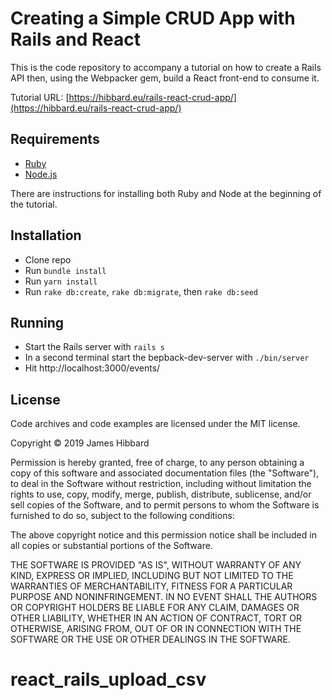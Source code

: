 # Creating a Simple CRUD App with Rails and React

This is the code repository to accompany a tutorial on how to create a Rails API then, using the Webpacker gem, build a React front-end to consume it.

Tutorial URL: [https://hibbard.eu/rails-react-crud-app/](https://hibbard.eu/rails-react-crud-app/)

## Requirements

- [Ruby](https://www.ruby-lang.org/en/downloads/)
- [Node.js](http://nodejs.org/)

There are instructions for installing both Ruby and Node at the beginning of the tutorial.

## Installation

- Clone repo
- Run `bundle install`
- Run `yarn install`
- Run `rake db:create`, `rake db:migrate`, then `rake db:seed`

## Running

- Start the Rails server with `rails s`
- In a second terminal start the bepback-dev-server with `./bin/server`
- Hit http://localhost:3000/events/

## License

Code archives and code examples are licensed under the MIT license.

Copyright © 2019 James Hibbard

Permission is hereby granted, free of charge, to any person obtaining a copy of this software and associated documentation files (the "Software"), to deal in the Software without restriction, including without limitation the rights to use, copy, modify, merge, publish, distribute, sublicense, and/or sell copies of the Software, and to permit persons to whom the Software is furnished to do so, subject to the following conditions:

The above copyright notice and this permission notice shall be included in all copies or substantial portions of the Software.

THE SOFTWARE IS PROVIDED "AS IS", WITHOUT WARRANTY OF ANY KIND, EXPRESS OR IMPLIED, INCLUDING BUT NOT LIMITED TO THE WARRANTIES OF MERCHANTABILITY, FITNESS FOR A PARTICULAR PURPOSE AND NONINFRINGEMENT. IN NO EVENT SHALL THE AUTHORS OR COPYRIGHT HOLDERS BE LIABLE FOR ANY CLAIM, DAMAGES OR OTHER LIABILITY, WHETHER IN AN ACTION OF CONTRACT, TORT OR OTHERWISE, ARISING FROM, OUT OF OR IN CONNECTION WITH THE SOFTWARE OR THE USE OR OTHER DEALINGS IN THE SOFTWARE.
# react_rails_upload_csv
